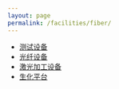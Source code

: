 ```yaml
---
layout: page
permalink: /facilities/fiber/
---
```


<div class="navbar center">
<ul>
    <li><a href="{{ "/facilities" | prepend: site.baseurl }}">测试设备</a></li>
    <li class="active"><a href="{{ "/fiber" | prepend: "/facilities" | prepend: site.baseurl }}">光纤设备</a></li>
    <li><a href="{{ "/laser" | prepend: "/facilities" | prepend: site.baseurl }}">激光加工设备</a></li>
    <li><a href="{{ "/bio-chemical" | prepend: "/facilities" | prepend: site.baseurl }}">生化平台</a></li>
</ul>
</div>

<br>
